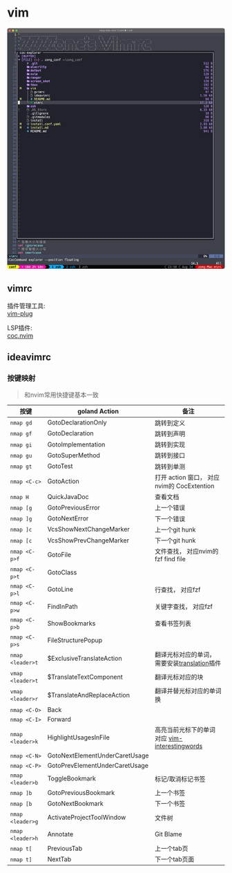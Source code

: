 # vim

![vim_screen_shot](../screen_shot/vim.png)

## vimrc

插件管理工具:  
[vim-plug](https://github.com/junegunn/vim-plug)

LSP插件:  
[coc.nvim](https://github.com/neoclide/coc.nvim)

## ideavimrc

### 按键映射

> 和nvim常用快捷键基本一致

| 按键      | goland Action | 备注|
| ----------- | ----------- | ----------- |
| `nmap gd` | GotoDeclarationOnly | 跳转到定义 |
| `nmap gf` | GotoDeclaration | 跳转到声明 |
| `nmap gi` | GotoImplementation | 跳转到实现 |
| `nmap gu` | GotoSuperMethod | 跳转到接口 |
| `nmap gt` | GotoTest | 跳转到单测 |
| `nmap <C-c>` | GotoAction | 打开 action 窗口， 对应nvim的 CocExtention|
| `nmap H` | QuickJavaDoc | 查看文档 |
| `nmap [g` | GotoPreviousError | 上一个错误 |
| `nmap ]g` | GotoNextError | 下一个错误 |
| `nmap ]c` | VcsShowNextChangeMarker | 上一个git hunk |
| `nmap [c` | VcsShowPrevChangeMarker | 下一个git hunk |
| `nmap <C-p>f` | GotoFile | 文件查找， 对应nvim的 fzf find file |
| `nmap <C-p>t` | GotoClass ||
| `nmap <C-p>l` | GotoLine | 行查找， 对应fzf  |
| `nmap <C-p>w` | FindInPath | 关键字查找， 对应fzf |
| `nmap <C-p>b` | ShowBookmarks | 查看书签列表 |
| `nmap <C-p>s` | FileStructurePopup ||
| `nmap <leader>t` | $ExclusiveTranslateAction | 翻译光标对应的单词， 需要安装[translation](https://github.com/YiiGuxing/TranslationPlugin)插件|
| `vmap <leader>t` | $TranslateTextComponent | 翻译光标对应的块 |
| `vmap <leader>r` | $TranslateAndReplaceAction | 翻译并替光标对应的单词换 |
| `nmap <C-O>` | Back |
| `nmap <C-I>` | Forward |
| `nmap <leader>k` | HighlightUsagesInFile | 高亮当前光标下的单词 对应 [vim-interestingwords](https://github.com/lfv89/vim-interestingwords)|
| `nmap <C-N>` | GotoNextElementUnderCaretUsage |
| `nmap <C-P>` | GotoPrevElementUnderCaretUsage |
| `nmap <leader>b` | ToggleBookmark | 标记/取消标记书签 |
| `nmap ]b` | GotoPreviousBookmark | 上一个书签 |
| `nmap [b` | GotoNextBookmark | 下一个书签 |
| `nmap <leader>g` | ActivateProjectToolWindow | 文件树 |
| `nmap <leader>h` | Annotate | Git Blame |
| `nmap t[` | PreviousTab | 上一个tab页 |
| `nmap t]` | NextTab | 下一个tab页面 |
